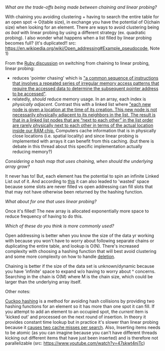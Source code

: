 *What are the trade-offs being made between chaining and linear probing?*

With chaining you avoiding clustering + having to search the entire table for an open spot -> O(table size), in exchange you
have the potential of O(chain size) when looking for an element.
There are ways to avoid clustering being *as bad* with linear probing by using a different strategy (ex. quadratic probing).
I also wonder what happens when a list filled by linear probing becomes full? (it's duplicated!! src: https://en.wikipedia.org/wiki/Open_addressing#Example_pseudocode, Note 1)

From the [Ruby discussion](https://bugs.ruby-lang.org/issues/12142) on switching from chaining to linear probing, linear probing:
- reduces 'pointer chasing' which is ["a common sequence of instructions that involves a repeated series of irregular memory access patterns that require the accessed data to determine the subsequent pointer address to be accessed"](https://en.wikichip.org/wiki/pointer_chasing). 
- relatedly, *should* reduce memory usage. In an array, each index is *physically adjacent*. Contrast this with a linked list where ["each new node is given a location at the time of its creation. This new node is not necessarily physically adjacent to its neighbors in the list. The result is that in a linked list nodes that are “next to each other” in the list order are rarely physically next to each other in terms of the actual location inside our RAM chip.](https://blog.bradfieldcs.com/an-introduction-to-hashing-in-the-era-of-machine-learning-6039394549b0) Computers cache information that is in physically close locations (i.e. spatial locality) and since linear probing is implemented with arrays it can benefit from this caching.
(but there is debate in this thread about this specific implementation actually reducing memory?)

*Considering a hash map that uses chaining, when should the underlying array grow?*

It never has to! But, each element has the potential to spin an infinite Linked List out of it. And according to [this](https://www.geeksforgeeks.org/hashing-set-3-open-addressing/)
it can also leaded to 'wasted' space because some slots are never filled vs open addressing can fill slots that that may
not have otherwise been returned by the hashing function.

*What about for one that uses linear probing?*

Once it's filled! The new array is allocated exponentially more space to reduce frequency of having to do this.

*Which of these do you think is more commonly used?*

Open addressing is better when you know the size of the data yr working with because you
won't have to worry about following separate chains or duplicating the entire table, and lookup is O(N). There's
increased complexity with choosing a hashing function that will best avoid clustering and some more complexity on how to
handle [deletion](https://news.ycombinator.com/item?id=19444803).

Chaining is better if the size of the data set is unknown/dynamic because you have 'infinite' space to expand w/o having
to worry about ^ concerns. Searching in the chain is O(M) where M is the chain size, which could be larger than the underlying
array itself.

Other notes:

[Cuckoo hashing](https://en.wikipedia.org/wiki/Cuckoo_hashing) is a method for avoiding hash collisions by providing two hashing functions for an element so it has more than one spot it can fill. If you attempt to add an element to an occupied spot, the *current* item is 'kicked out' and processed on the next round of insertion. In theory it provides constant time lookup but in practice it's slower than linear probing because it [causes two cache misses per search](https://en.wikipedia.org/wiki/Cuckoo_hashing#Practice).
Also, Inserting items needs to be atomic (as you can imagine because you can't have different threads kicking out different items that have just been inserted) and is therefore not parallelizable (src: https://www.youtube.com/watch?v=47skwt4njTc)